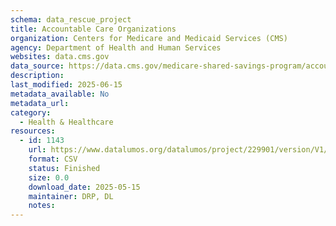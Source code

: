 ```yaml
---
schema: data_rescue_project 
title: Accountable Care Organizations
organization: Centers for Medicare and Medicaid Services (CMS)
agency: Department of Health and Human Services
websites: data.cms.gov
data_source: https://data.cms.gov/medicare-shared-savings-program/accountable-care-organizations
description: 
last_modified: 2025-06-15
metadata_available: No
metadata_url: 
category:
  - Health & Healthcare 
resources:
  - id: 1143
    url: https://www.datalumos.org/datalumos/project/229901/version/V1/view
    format: CSV
    status: Finished
    size: 0.0
    download_date: 2025-05-15
    maintainer: DRP, DL
    notes: 
---
```

